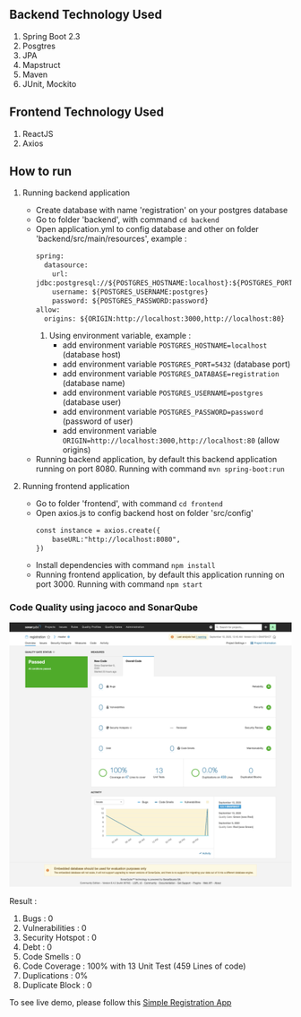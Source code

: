 ## Backend Technology Used
1. Spring Boot 2.3
2. Posgtres
3. JPA
4. Mapstruct
5. Maven
6. JUnit, Mockito

## Frontend Technology Used
1. ReactJS
2. Axios

## How to run
1. Running backend application
    - Create database with name 'registration' on your postgres database
    - Go to folder 'backend', with command ```cd backend```
    - Open application.yml to config database and other on folder 'backend/src/main/resources', example :
      ```
      spring:        
        datasource:
          url: jdbc:postgresql://${POSTGRES_HOSTNAME:localhost}:${POSTGRES_PORT:5432}/${POSTGRES_DATABASE:registration}
          username: ${POSTGRES_USERNAME:postgres}
          password: ${POSTGRES_PASSWORD:password}
      allow:
        origins: ${ORIGIN:http://localhost:3000,http://localhost:80}
      ```
      1. Using environment variable, example :
         - add environment variable ```POSTGRES_HOSTNAME=localhost``` (database host)
         - add environment variable ```POSTGRES_PORT=5432``` (database port)
         - add environment variable ```POSTGRES_DATABASE=registration``` (database name)
         - add environment variable ```POSTGRES_USERNAME=postgres``` (database user)
         - add environment variable ```POSTGRES_PASSWORD=password``` (password of user)
         - add environment variable ```ORIGIN=http://localhost:3000,http://localhost:80``` (allow origins)     
    - Running backend application, by default this backend application running on port 8080. Running with command 
        ```mvn spring-boot:run```

2. Running frontend application
    - Go to folder 'frontend', with command ```cd frontend```
    - Open axios.js to config backend host on folder 'src/config'
      ```
      const instance = axios.create({
          baseURL:"http://localhost:8080",
      })
      ```
    - Install dependencies with command ```npm install```
    - Running frontend application, by default this application running on port 3000. Running with command ```npm start```

### Code Quality using jacoco and SonarQube
![title](code_quality_test_using_sonar_qube.png)

Result :
1. Bugs : 0
2. Vulnerabilities : 0
3. Security Hotspot : 0
3. Debt : 0
4. Code Smells : 0
5. Code Coverage : 100% with 13 Unit Test (459 Lines of code)
6. Duplications : 0%
7. Duplicate Block : 0

To see live demo, please follow this <a href="https://frontend-registration.herokuapp.com">Simple Registration App</a>

